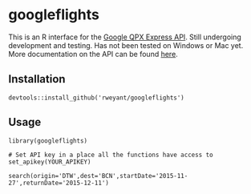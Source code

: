 # googleflights

This is an R interface for the [Google QPX Express API](https://www.google.com/flights/).  Still undergoing development and testing.  Has not been tested on Windows or Mac yet.  More documentation on the API can be found [here](https://developers.google.com/qpx-express/).

## Installation

```{r}
devtools::install_github('rweyant/googleflights')
```

## Usage

```{r}
library(googleflights)

# Set API key in a place all the functions have access to
set_apikey(YOUR_APIKEY)

search(origin='DTW',dest='BCN',startDate='2015-11-27',returnDate='2015-12-11')
```
